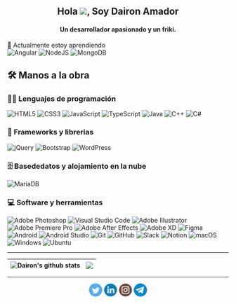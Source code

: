 <h2 align="center">Hola <img src="https://media.giphy.com/media/hvRJCLFzcasrR4ia7z/giphy.gif" width="28">, Soy Dairon Amador</h2>
<h4 align="center">Un desarrollador apasionado y un friki.</h4>


🌱 Actualmente estoy aprendiendo <br>
![Angular](https://img.shields.io/badge/angular-%23DD0031.svg?style=for-the-badge&logo=angular&logoColor=white) ![NodeJS](https://img.shields.io/badge/node.js-6DA55F?style=for-the-badge&logo=node.js&logoColor=white) ![MongoDB](https://img.shields.io/badge/MongoDB-%234ea94b.svg?style=for-the-badge&logo=mongodb&logoColor=white)




<!-- 
<p align="left"> <img src="https://komarev.com/ghpvc/?username=Prince-Mendiratta" alt="Prince" /> </p>
-->

## 🛠️ Manos a la obra

### 👨‍💻 Lenguajes de programación


![HTML5](https://img.shields.io/badge/html5-%23E34F26.svg?style=for-the-badge&logo=html5&logoColor=white)
![CSS3](https://img.shields.io/badge/css3-%231572B6.svg?style=for-the-badge&logo=css3&logoColor=white)
![JavaScript](https://img.shields.io/badge/javascript-%23323330.svg?style=for-the-badge&logo=javascript&logoColor=%23F7DF1E)
![TypeScript](https://img.shields.io/badge/typescript-%23007ACC.svg?style=for-the-badge&logo=typescript&logoColor=white)
![Java](https://img.shields.io/badge/java-%23ED8B00.svg?style=for-the-badge&logo=java&logoColor=white)
![C++](https://img.shields.io/badge/c++-%2300599C.svg?style=for-the-badge&logo=c%2B%2B&logoColor=white)
![C#](https://img.shields.io/badge/c%23-%23239120.svg?style=for-the-badge&logo=c-sharp&logoColor=white)



    


### 🧰 Frameworks y librerias


![jQuery](https://img.shields.io/badge/jquery-%230769AD.svg?style=for-the-badge&logo=jquery&logoColor=white)
![Bootstrap](https://img.shields.io/badge/bootstrap-%23563D7C.svg?style=for-the-badge&logo=bootstrap&logoColor=white)
![WordPress](https://img.shields.io/badge/WordPress-%23117AC9.svg?style=for-the-badge&logo=WordPress&logoColor=white)

### 🗄️ Basededatos y alojamiento en la nube

![MariaDB](https://img.shields.io/badge/MariaDB-003545?style=for-the-badge&logo=mariadb&logoColor=white)

### 💻 Software y herramientas
![Adobe Photoshop](https://img.shields.io/badge/adobe%20photoshop-%2331A8FF.svg?style=for-the-badge&logo=adobe%20photoshop&logoColor=white)
![Visual Studio Code](https://img.shields.io/badge/Visual%20Studio%20Code-0078d7.svg?style=for-the-badge&logo=visual-studio-code&logoColor=white)
![Adobe Illustrator](https://img.shields.io/badge/adobe%20illustrator-%23FF9A00.svg?style=for-the-badge&logo=adobe%20illustrator&logoColor=white)
![Adobe Premiere Pro](https://img.shields.io/badge/Adobe%20Premiere%20Pro-9999FF.svg?style=for-the-badge&logo=Adobe%20Premiere%20Pro&logoColor=white)
![Adobe After Effects](https://img.shields.io/badge/Adobe%20After%20Effects-9999FF.svg?style=for-the-badge&logo=Adobe%20After%20Effects&logoColor=white)
![Adobe XD](https://img.shields.io/badge/Adobe%20XD-470137?style=for-the-badge&logo=Adobe%20XD&logoColor=#FF61F6)
![Figma](https://img.shields.io/badge/figma-%23F24E1E.svg?style=for-the-badge&logo=figma&logoColor=white)
![Android](https://img.shields.io/badge/Android-3DDC84?style=for-the-badge&logo=android&logoColor=white)
![Android Studio](https://img.shields.io/badge/Android%20Studio-3DDC84.svg?style=for-the-badge&logo=android-studio&logoColor=white)
![Git](https://img.shields.io/badge/git-%23F05033.svg?style=for-the-badge&logo=git&logoColor=white)
![GitHub](https://img.shields.io/badge/github-%23121011.svg?style=for-the-badge&logo=github&logoColor=white)
![Slack](https://img.shields.io/badge/Slack-4A154B?style=for-the-badge&logo=slack&logoColor=white)
![Notion](https://img.shields.io/badge/Notion-%23000000.svg?style=for-the-badge&logo=notion&logoColor=white)
![macOS](https://img.shields.io/badge/mac%20os-000000?style=for-the-badge&logo=macos&logoColor=F0F0F0)![Windows](https://img.shields.io/badge/Windows-0078D6?style=for-the-badge&logo=windows&logoColor=white)
![Ubuntu](https://img.shields.io/badge/Ubuntu-E95420?style=for-the-badge&logo=ubuntu&logoColor=white)




<hr />

| <img align="center" src="https://github-readme-stats.vercel.app/api?username=daironamador&show_icons=true&count_private=true&theme=react&&hide_border=tru&bg_color=1F222E&title_color=F85D7F&icon_color=F8D866&include_all_commits=true&cache_seconds=86400" alt="Dairon's github stats" /> | <img align="center" src="https://github-readme-stats.vercel.app/api/top-langs/?username=daironamador&langs_count=8&layout=compact&theme=react&hide_border=true&bg_color=1F222E&title_color=F85D7F&icon_color=F8D866&hide=C" /> |
| ------------- | ------------- |

<hr />

<p align="center">
    <a href="https://twitter.com/daironamador" target="blank"><img align="center" src="https://raw.githubusercontent.com/Prince-Mendiratta/Prince-Mendiratta/main/assets/twitter.svg" alt="Dairon-Amador" height="30" width="30" /></a>
    <a href="https://www.linkedin.com/in/daironamador" target="blank"><img align="center" src="https://raw.githubusercontent.com/Prince-Mendiratta/Prince-Mendiratta/main/assets/linkedin.svg" alt="Dairon-Amador" height="30" width="30" /></a>
    <a href="https://instagram.com/daironamador" target="blank"><img align="center" src="https://raw.githubusercontent.com/Prince-Mendiratta/Prince-Mendiratta/main/assets/instagram.svg" alt="daironamador" height="30" width="30" /></a>
    <a href="https://telegram.dog/daironaamdor" target="blank"><img align="center" src="https://raw.githubusercontent.com/Prince-Mendiratta/Prince-Mendiratta/main/assets/telegram.svg" alt="daironamador" height="30" width="30" /></a>
</p>
